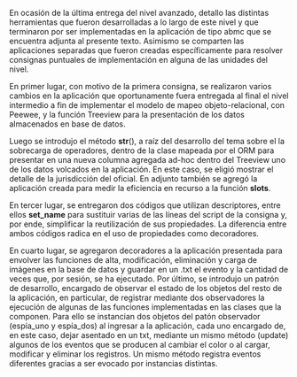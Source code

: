 En ocasión de la última entrega del nivel avanzado, detallo las distintas herramientas que fueron desarrolladas a lo largo de este nivel y que terminaron por ser implementadas en la aplicación de tipo abmc que se encuentra adjunta al presente texto. Asimismo se comparten las aplicaciones separadas que fueron creadas específicamente para resolver consignas puntuales de implementación en alguna de las unidades del nivel.

En primer lugar, con motivo de la primera consigna, se realizaron varios cambios en la aplicación que oportunamente fuera entregada al final el nivel intermedio a fin de implementar el modelo de mapeo objeto-relacional, con Peewee, y la función Treeview para la presentación de los datos almacenados en base de datos. 

Luego se introdujo el método  __str__(), a raíz del desarrollo del tema sobre el la sobrecarga de operadores, dentro de la clase mapeada por el ORM para presentar en una nueva columna agregada ad-hoc dentro del Treeview uno de los datos volcados en la aplicación. En este caso, se eligió mostrar el detalle de la jurisdicción del oficial. En adjunto también se agregó la aplicación creada para medir la eficiencia en recurso a la función __slots__. 

En tercer lugar, se entregaron dos códigos que utilizan descriptores, entre ellos __set_name__ para sustituir varias de las líneas del script de la consigna y, por ende, simplificar la reutilización de sus propiedades. La diferencia entre ambos códigos radica en el uso de propiedades como decoradores.

En cuarto lugar, se agregaron decoradores a la aplicación presentada para envolver las funciones de alta, modificación, eliminación y carga de imágenes en la base de datos y guardar en un .txt el evento y la cantidad de veces que, por sesión, se ha ejecutado.
Por último, se introdujo un patrón de desarrollo, encargado de observar el estado de los objetos del resto de la aplicación, en particular, de registrar mediante dos observadores la ejecución de algunas de las funciones implementadas en las clases que la componen. Para ello se instancian dos objetos del patón observador (espía_uno y espía_dos) al ingresar a la aplicación, cada uno encargado de, en este caso, dejar asentado en un txt, mediante un mismo método (update) algunos de los eventos que se producen al cambiar el color o al cargar, modificar y eliminar los registros. Un mismo método registra eventos diferentes gracias a ser evocado por instancias distintas.
